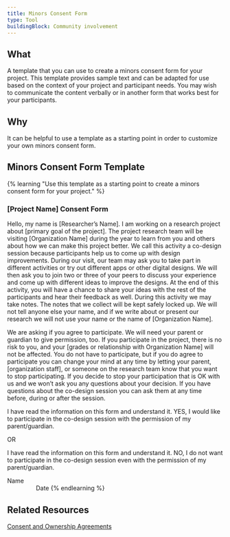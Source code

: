 ```yaml
---
title: Minors Consent Form
type: Tool
buildingBlock: Community involvement
---
```

## What

A template that you can use to create a minors consent form for your project. This template provides sample text and can be adapted for use based on the context of your project and participant needs. You may wish to communicate the content verbally or in another form that works best for your participants.

## Why

It can be helpful to use a template as a starting point in order to customize your own minors consent form.

## Minors Consent Form Template

{% learning "Use this template as a starting point to create a minors consent form for your project." %}
### \[Project Name] Consent Form

Hello, my name is \[Researcher’s Name]. I am working on a research project about \[primary goal of the project]. The project research team will be visiting \[Organization Name] during the year to learn from you and others about how we can make this project better. We call this activity a co-design session because participants help us to come up with design improvements. During our visit, our team may ask you to take part in different activities or try out different apps or other digital designs. We will then ask you to join two or three of your peers to discuss your experience and come up with different ideas to improve the designs. At the end of this activity, you will have a chance to share your ideas with the rest of the participants and hear their feedback as well. During this activity we may take notes. The notes that we collect will be kept safely locked up. We will not tell anyone else your name, and if we write about or present our research we will not use your name or the name of \[Organization Name].

We are asking if you agree to participate. We will need your parent or guardian to give permission, too. If you participate in the project, there is no risk to you, and your \[grades or relationship with Organization Name] will not be affected. You do not have to participate, but if you do agree to participate you can change your mind at any time by letting your parent, \[organization staff], or someone on the research team know that you want to stop participating. If you decide to stop your participation that is OK with us and we won’t ask you any questions about your decision. If you have questions about the co-design session you can ask them at any time before, during or after the session.

I have read the information on this form and understand it. YES, I would like to participate in the co-design session with the permission of my parent/guardian.

OR

I have read the information on this form and understand it. NO, I do not want to participate in the co-design session even with the permission of my parent/guardian.

Name                                                                                                                                       Date
{% endlearning %}

## Related Resources

[Consent and Ownership Agreements](/resources/Consent-and-Ownership-Agreements/)